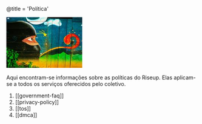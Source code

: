 @title = 'Política'

![policy](page15-1005-full_medium.jpg)

Aqui encontram-se informações sobre as políticas do Riseup. Elas aplicam-se a todos os serviços oferecidos pelo coletivo.

1. [[government-faq]]
1. [[privacy-policy]]
1. [[tos]]
1. [[dmca]]
